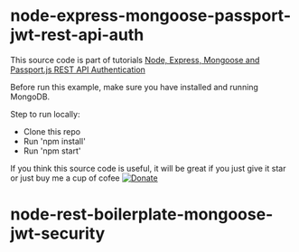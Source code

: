 # node-express-mongoose-passport-jwt-rest-api-auth

This source code is part of tutorials [Node, Express, Mongoose and Passport.js REST API Authentication](https://www.djamware.com/post/58eba06380aca72673af8500/node-express-mongoose-and-passportjs-rest-api-authentication)

Before run this example, make sure you have installed and running MongoDB.

Step to run locally:

* Clone this repo
* Run 'npm install'
* Run 'npm start'

If you think this source code is useful, it will be great if you just give it star or just buy me a cup of cofee [![Donate](https://img.shields.io/badge/Donate-PayPal-green.svg)](https://www.paypal.com/cgi-bin/webscr?cmd=_s-xclick&hosted_button_id=Q5WK24UVWUGBN)
# node-rest-boilerplate-mongoose-jwt-security
